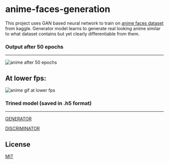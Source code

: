 # anime-faces-generation
This project uses GAN based neural network to train on [anime faces dataset][link4] from kaggle. Generator model learns to generate real looking anime similar to what dataset contains but yet clearly differentiable from them.

### Output after 50 epochs
----
![anime after 50 epochs](https://github.com/ravis2114/anime-faces-generation/blob/main/dcgan_anime.gif)

At lower fps:
----
![anime gif at lower fps](https://github.com/ravis2114/anime-faces-generation/blob/main/dcgan_anime_fps.gif)


### Trined model (saved in .h5 format)
----
[GENERATOR][link1]

[DISCRIMINATOR][link2]


[link1]: <https://github.com/ravis2114/anime-faces-generation/blob/main/generator_anime.h5>
[link2]: <https://github.com/ravis2114/anime-faces-generation/blob/main/discriminator_anime.h5>
[link3]: <https://github.com/ravis2114/anime-faces-generation/blob/main/LICENSE>
[link4]: <https://www.kaggle.com/splcher/animefacedataset>

License
----
[MIT][link3]
